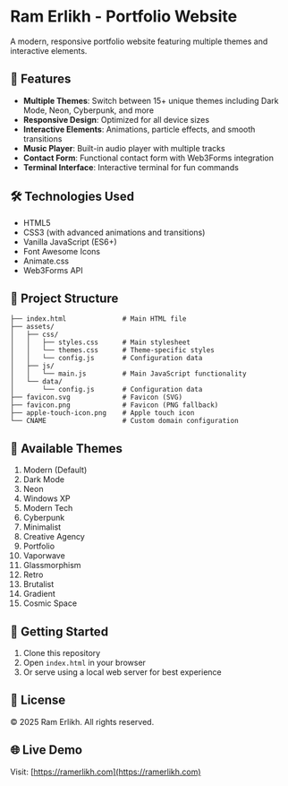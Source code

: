 # Ram Erlikh - Portfolio Website

A modern, responsive portfolio website featuring multiple themes and interactive elements.

## 🚀 Features

- **Multiple Themes**: Switch between 15+ unique themes including Dark Mode, Neon, Cyberpunk, and more
- **Responsive Design**: Optimized for all device sizes
- **Interactive Elements**: Animations, particle effects, and smooth transitions
- **Music Player**: Built-in audio player with multiple tracks
- **Contact Form**: Functional contact form with Web3Forms integration
- **Terminal Interface**: Interactive terminal for fun commands

## 🛠️ Technologies Used

- HTML5
- CSS3 (with advanced animations and transitions)
- Vanilla JavaScript (ES6+)
- Font Awesome Icons
- Animate.css
- Web3Forms API

## 📁 Project Structure

```
├── index.html              # Main HTML file
├── assets/
│   ├── css/
│   │   ├── styles.css      # Main stylesheet
│   │   └── themes.css      # Theme-specific styles
│   │   └── config.js       # Configuration data
│   ├── js/
│   │   └── main.js         # Main JavaScript functionality
│   └── data/
│       └── config.js       # Configuration data
├── favicon.svg             # Favicon (SVG)
├── favicon.png             # Favicon (PNG fallback)
├── apple-touch-icon.png    # Apple touch icon
└── CNAME                   # Custom domain configuration
```

## 🎨 Available Themes

1. Modern (Default)
2. Dark Mode
3. Neon
4. Windows XP
5. Modern Tech
6. Cyberpunk
7. Minimalist
8. Creative Agency
9. Portfolio
10. Vaporwave
11. Glassmorphism
12. Retro
13. Brutalist
14. Gradient
15. Cosmic Space

## 🚀 Getting Started

1. Clone this repository
2. Open `index.html` in your browser
3. Or serve using a local web server for best experience

## 📝 License

© 2025 Ram Erlikh. All rights reserved.

## 🌐 Live Demo

Visit: [https://ramerlikh.com](https://ramerlikh.com)

